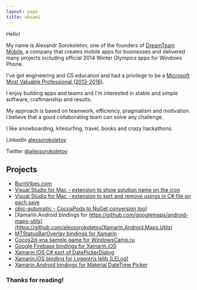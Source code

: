 ```yaml
---
layout: page
title: whoami
---
```



Hello!

My name is Alexandr Sorokoletov, one of the founders of [DreamTeam Mobile](https://drmtm.us/), a company that creates mobile apps for businesses and delivered many projects including official 2014 Winter Olympics apps for Windows Phone.

I've got engineering and CS education and had a privilege to be a [Microsoft Most Valuable Professional (2013-2016)](https://mvp.microsoft.com/en-us/PublicProfile/5000197?fullName=Alexandr%20Sorokoletov).

I enjoy building apps and teams and I'm interested in stable and simple software, craftmanship and results.

My approach is based on teamwork, efficiency, pragmatism and motivation.
I believe that a good collaborating team can solve any challenge.

I like snowboarding, kitesurfing, travel, books and crazy hackathons.

LinkedIn [alexsorokoletov](https://www.linkedin.com/in/alexsorokoletov/)

Twitter [@alexsorokoletov](https://twitter.com/alexsorokoletov) 


## Projects

* [BurnVibes.com](https://burnvibes.com/)
* [Visual Studio for Mac - extension to show solution name on the icon](https://github.com/DreamTeamMobile/VS4Mac.SolutionName)
* [Visual Studio for Mac - extension to sort and remove usings in C# file on each save](https://github.com/alexsorokoletov/VisualStudioMac.SortRemoveUsings)
* [objc-automatic - CocoaPods to NuGet conversion tool](https://github.com/alexsorokoletov/objc-automatic)
* [Xamarin.Android bindings for https://github.com/googlemaps/android-maps-utils](https://github.com/alexsorokoletov/Xamarin.Android.Maps.Utils)
* [MTStatusBarOverlay bindings for Xamarin](https://github.com/alexsorokoletov/MTStatusBarOverlay-Bindings)
* [Cocos2d-xna sample game for WindowsCamp.ru](https://github.com/alexsorokoletov/crystalcraze-csharp)
* [Google Firebase bindings for Xamarin.iOS](https://github.com/alexsorokoletov/Xamarin.Firebase.iOS)
* [Xamarin iOS C# port of DatePickerDialog](https://github.com/alexsorokoletov/Xamarin.iOS.DatePickerDialog)
* [Xamarin.iOS binding for Logentris lelib (LELog)](https://github.com/alexsorokoletov/Xamarin.Logentries.iOS)
* [Xamarin.Android bindings for Material DateTime Picker](https://github.com/alexsorokoletov/Xamarin.Wdullaer.MaterialDateTimePicker)


### Thanks for reading!
